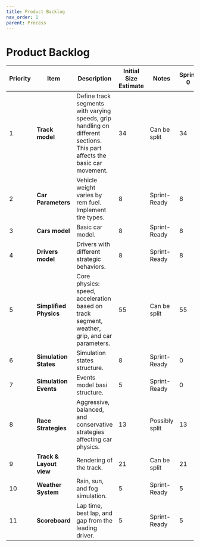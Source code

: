 ```yaml
---
title: Product Backlog
nav_order: 1
parent: Process
---
```


# Product Backlog

| **Priority** | **Item**                | **Description**                                                                                                           | **Initial Size Estimate** | **Notes**        | **Sprint 0** | **Sprint 1** | **Sprint 2** | **Sprint 3** |
|--------------|-------------------------|---------------------------------------------------------------------------------------------------------------------------|----------------------------|------------------|--------------|--------------|--------------|--------------|
| 1            | **Track model**         | Define track segments with varying speeds, grip handling on different sections. This part affects the basic car movement. | 34                         | Can be split     | 34           | 21           | 8            |              |
| 2            | **Car Parameters**      | Vehicle weight varies by rem fuel. Implement tire types.                                                            | 8                          | Sprint-Ready     | 8            | 8            | 3            |              |
| 3            | **Cars model**          | Basic car model.                                                                                                          | 8                          | Sprint-Ready     | 8            | 5            | 0            |              |
| 4            | **Drivers model**       | Drivers with different strategic behaviors.                                                                               | 8                          | Sprint-Ready     | 8            | 5            | 0            |              |
| 5            | **Simplified Physics**  | Core physics: speed, acceleration based on track segment, weather, grip, and car parameters.                              | 55                         | Can be split     | 55           | 55           | 55           |              |
| 6            | **Simulation States**   | Simulation states structure.                                                                                              | 8                          | Sprint-Ready     | 0            | 0            | 0            |              |
| 7            | **Simulation Events**   | Events model basi structure.                                                                                              | 5                          | Sprint-Ready     | 0            | 0            | 0            |              |
| 8            | **Race Strategies**     | Aggressive, balanced, and conservative strategies affecting car physics.                                                  | 13                         | Possibly split   | 13           | 8            | 0            |              |
| 9            | **Track & Layout view** | Rendering of the track.                                                                                                   | 21                         | Can be split     | 21           | 21           | 21           |              |
| 10           | **Weather System**      | Rain, sun, and fog simulation.                                                                                            | 5                          | Sprint-Ready     | 5            | 5            | 0            |              |
| 11           | **Scoreboard**          | Lap time, best lap, and gap from the leading driver.                                                                      | 5                          | Sprint-Ready     | 5            | 5            | 0            |              |